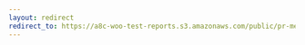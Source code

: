 ```yaml
---
layout: redirect
redirect_to: https://a8c-woo-test-reports.s3.amazonaws.com/public/pr-merge/41547/api/index.html
---
```

